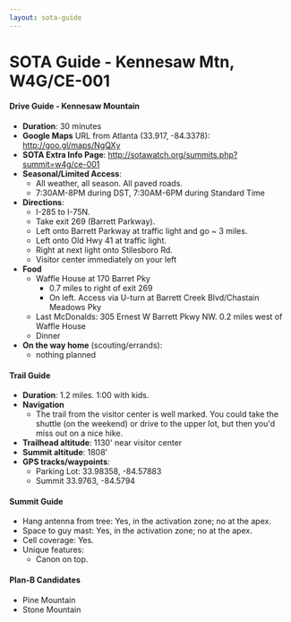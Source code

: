 ```yaml
---
layout: sota-guide
---
```

# SOTA Guide - Kennesaw Mtn, W4G/CE-001

#### Drive Guide - Kennesaw Mountain

* **Duration**: 30 minutes
* **Google Maps** URL from Atlanta (33.917, -84.3378): http://goo.gl/maps/NgQXy
* **SOTA Extra Info Page**: http://sotawatch.org/summits.php?summit=w4g/ce-001
* **Seasonal/Limited Access**: 
    * All weather, all season.  All paved roads.
    * 7:30AM-8PM during DST, 7:30AM-6PM during Standard Time
* **Directions**:
    * I-285 to I-75N.
    * Take exit 269 (Barrett Parkway).
    * Left onto Barrett Parkway at traffic light and go ~ 3 miles.
    * Left onto Old Hwy 41 at traffic light.
    * Right at next light onto Stilesboro Rd.
    * Visitor center immediately on your left
* **Food**
    * Waffle House at 170 Barret Pky
        * 0.7 miles to right of exit 269
        * On left.  Access via U-turn at Barrett Creek Blvd/Chastain Meadows Pky
    * Last McDonalds: 305 Ernest W Barrett Pkwy NW.  0.2 miles west of Waffle House
    * Dinner
* **On the way home** (scouting/errands):
    * nothing planned

#### Trail Guide

* **Duration**: 1.2 miles. 1:00 with kids.
* **Navigation**
    * The trail from the visitor center is well marked.  You could take the shuttle (on the weekend) or drive to the upper lot, but then you'd miss out on a nice hike.
* **Trailhead altitude**: 1130' near visitor center
* **Summit altitude**: 1808'
* **GPS tracks/waypoints**:
    * Parking Lot: 33.98358, -84.57883
    * Summit 33.9763, -84.5794

#### Summit Guide

* Hang antenna from tree: Yes, in the activation zone; no at the apex.
* Space to guy mast: Yes, in the activation zone; no at the apex.
* Cell coverage: Yes.
* Unique features:
    * Canon on top.

#### Plan-B Candidates

* Pine Mountain
* Stone Mountain

